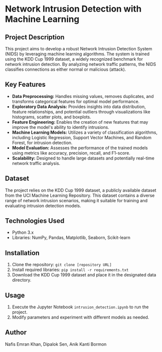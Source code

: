 # Network Intrusion Detection with Machine Learning

## Project Description

This project aims to develop a robust Network Intrusion Detection System (NIDS) by leveraging machine learning algorithms. The system is trained using the KDD Cup 1999 dataset, a widely recognized benchmark for network intrusion detection. By analyzing network traffic patterns, the NIDS classifies connections as either normal or malicious (attack).

## Key Features

- **Data Preprocessing:** Handles missing values, removes duplicates, and transforms categorical features for optimal model performance.
- **Exploratory Data Analysis:** Provides insights into data distribution, feature relationships, and potential outliers through visualizations like histograms, scatter plots, and boxplots.
- **Feature Engineering:** Enables the creation of new features that may improve the model's ability to identify intrusions.
- **Machine Learning Models:** Utilizes a variety of classification algorithms, including Logistic Regression, Support Vector Machines, and Random Forest, for intrusion detection.
- **Model Evaluation:** Assesses the performance of the trained models using metrics like accuracy, precision, recall, and F1-score.
- **Scalability:** Designed to handle large datasets and potentially real-time network traffic analysis.

## Dataset

The project relies on the KDD Cup 1999 dataset, a publicly available dataset from the UCI Machine Learning Repository. This dataset contains a diverse range of network intrusion scenarios, making it suitable for training and evaluating intrusion detection models.

## Technologies Used

- Python 3.x
- Libraries: NumPy, Pandas, Matplotlib, Seaborn, Scikit-learn

## Installation

1. Clone the repository: `git clone [repository URL]`
2. Install required libraries: `pip install -r requirements.txt`
3. Download the KDD Cup 1999 dataset and place it in the designated data directory.

## Usage

1. Execute the Jupyter Notebook `intrusion_detection.ipynb` to run the project.
2. Modify parameters and experiment with different models as needed.

## Author

Nafis Emran Khan, Dipalok Sen, Anik Kanti Bormon
